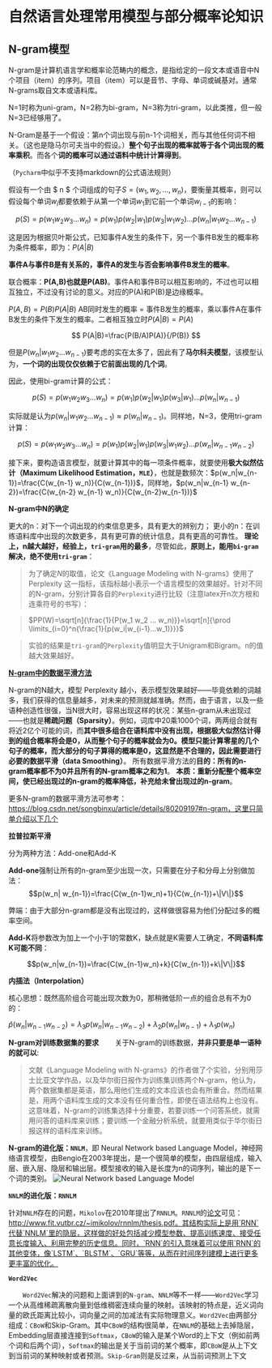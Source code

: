 # 自然语言处理常用模型与部分概率论知识



## N-gram模型

N-gram是计算机语言学和概率论范畴内的概念，是指给定的一段文本或语音中N个项目（item）的序列。项目（item）可以是音节、字母、单词或碱基对。通常N-grams取自文本或语料库。

N=1时称为uni-gram，N=2称为bi-gram，N=3称为tri-gram，以此类推，但一般N=3已经够用了。

N-Gram是基于一个假设：第n个词出现与前n-1个词相关，而与其他任何词不相关。（这也是隐马尔可夫当中的假设。）**整个句子出现的概率就等于各个词出现的概率乘积**。而各个**词的概率可以通过语料中统计计算得到**。

（`Pycharm`中似乎不支持markdown的公式语法规则）

假设有一个由 $ n $ 个词组成的句子$S = (w_1,w_2,...,w_n)$，要衡量其概率，则可以假设每个单词$w_i$都要依赖于从第一个单词$w_1$到它前一个单词$w_{i-1}$的影响：

$$p(S) = p(w_1 w_2 w_3 ... w_n)=p(w_1)p(w_2|w_1)p(w_3|w_1 w_2)...p(w_n|w_1 w_2 ... w_{n-1})$$

这是因为根据贝叶斯公式，已知事件A发生的条件下，另一个事件B发生的概率称为条件概率，即为：$P(A|B)$

**事件A与事件B是有关系的，事件A的发生与否会影响事件B发生的概率**。

联合概率：**P(A,B)也就是P(AB)**。事件A和事件B可以相互影响的，不过也可以相互独立，不过没有讨论的意义。对应的P(A)和P(B)是边缘概率。

$P(A,B)=P(B)P(A|B)$ AB同时发生的概率 = 事件B发生的概率，乘以事件A在事件B发生的条件下发生的概率。二者相互独立时$P(A|B)=P(A)$

$$ P(A|B)=\frac{P(B/A)P(A)}{/P(B)} $$

但是$P(w_n|w_1 w_2 ... w_{n-1})$要考虑的实在太多了，因此有了**马尔科夫模型**，该模型认为，**一个词的出现仅仅依赖于它前面出现的几个词**。

因此，使用bi-gram计算的公式：

$$p(S) = p(w_1 w_2 w_3 ... w_n)=p(w_1)p(w_2|w_1)p(w_3|w_1)...p(w_n|w_{n-1})$$

实际就是认为$p(w_n|w_1 w_2 ... w_{n-1})≈p(w_n|w_{n-1})$。同样地，N=3，使用tri-gram计算：

$$p(S) = p(w_1 w_2 w_3 ... w_n)=p(w_1)p(w_2|w_1)p(w_3|w_1 w_2)...p(w_n|w_{n-1} w_{n-2})$$



接下来，要构造语言模型，就要计算其中的每一项条件概率，就要使用**极大似然估计（Maximum Likelihood Estimation，`MLE`）**，也就是数频次：$p(w_n|w_{n-1})=\frac{C(w_{n-1} w_n)}{C(w_{n-1})}$，同样地，$p(w_n|w_{n-1} w_{n-2})=\frac{C(w_{n-2} w_{n-1} w_n)}{C(w_{n-2}w_{n-1})}$

 **N-gram中N的确定**

更大的n：对下一个词出现的约束信息更多，具有更大的辨别力；
更小的n：在训练语料库中出现的次数更多，具有更可靠的统计信息，具有更高的可靠性。
**理论上，n越大越好，经验上，`tri-gram`用的最多**，尽管如此，**原则上，能用`bi-gram`解决，绝不使用`tri-gram`**：

> 为了确定$N$的取值，论文《Language Modeling with N-grams》使用了 Perplexity 这一指标，该指标越小表示一个语言模型的效果越好。针对不同的N-gram，分别计算各自的`Perplexity`进行比较（注意latex开n次方根和连乘符号的书写）：

> $PP(W)=\sqrt[n]{\frac{1}{P(w_1 w_2 ... w_n)}}=\sqrt[n]{\prod \limits_{i=0}^n{\frac{1}{p(w_i|w_{i-1}...w_1)}}}$

> 实验的结果是`tri-gram`的`Perplexity`值明显大于Unigram和Bigram。n的值越大效果越好。

**[N-gram中的数据平滑方法](https://blog.csdn.net/songbinxu/article/details/80209197#n-gram)**

N-gram的N越大，模型 Perplexity 越小，表示模型效果越好——毕竟依赖的词越多，我们获得的信息量越多，对未来的预测就越准确。然而，由于语言，以及一些语种创造性很强，当N很大时，容易出现这样的状况：某些n-gram从未出现过——也就是**稀疏问题（Sparsity）**。例如，词库中20乘1000个词，两两组合就有将近2亿个可能的词，而**其中很多组合在语料库中没有出现，根据极大似然估计得到的组合概率将会是0，从而整个句子的概率就会为0。模型只能计算零星的几个句子的概率，而大部分的句子算得的概率是0，这显然是不合理的，因此需要进行必要的数据平滑（data Smoothing）**。
所有数据平滑方法的**目的：所有的n-gram概率都不为0并且所有的N-gram概率之和为1**。
**本质：重新分配整个概率空间，使已经出现过的n-gram的概率降低，补充给未曾出现过的n-gram**。

更多N-gram的数据平滑方法可参考：https://blog.csdn.net/songbinxu/article/details/80209197#n-gram，这里只简单介绍以下几个

**拉普拉斯平滑**

分为两种方法：Add-one和Add-K

**Add-one**强制让所有的n-gram至少出现一次，只需要在分子和分母上分别做加法：
$$p(w_n| w_{n-1})=\frac{C(w_{n-1}w_n)+1}{C(w_{n-1})+\|V\|}$$

弊端：由于大部分n-gram都是没有出现过的，这样做很容易为他们分配过多的概率空间。

**Add-K**将参数改为加上一个小于1的常数K，缺点就是K需要人工确定，**不同语料库K可能不同**：

$$p(w_n|w_{n-1})=\frac{C(w_{n-1}w_n)+k}{C(w_{n-1})+k\|V\|}$$

**内插法（Interpolation）**

核心思想：既然高阶组合可能出现次数为0，那稍微低阶一点的组合总有不为0的：

$\hat{p}(w_n|w_{n-1} w_{n-2})=\lambda_3 p(w_n|w_{n-1} w_{n-2})+\lambda_2 p(w_n|w_{n-1})+\lambda_1 p(w_n)$



**N-gram对训练数据集的要求**
  关于N-gram的训练数据，**并非只要是单一语种的就可以**:

> 文献《Language Modeling with N-grams》的作者做了个实验，分别用莎士比亚文学作品，以及华尔街日报作为训练集训练两个N-gram，他认为，两个数据集都是英语，那么用他们生成的文本应该也会有所重合。然而结果是，用两个语料库生成的文本没有任何重合性，即使在语法结构上也没有。
> 这意味着，N-gram的训练集选择十分重要，若要训练一个问答系统，就需用问答的语料库来训练；要训练一个金融分析系统，就要用类似于华尔街日报这样的语料库来训练。



**N-gram的进化版：`NNLM`**，即 Neural Network based Language Model，神经网络语言模型，由Bengio在2003年提出，是一个很简单的模型，由四层组成，输入层、嵌入层、隐层和输出层。模型接收的输入是长度为n的词序列，输出的是下一个词的类别。
![Neural Network based Language Model](https://img-blog.csdn.net/20180507203905676?watermark/2/text/aHR0cHM6Ly9ibG9nLmNzZG4ubmV0L3NvbmdiaW54dQ==/font/5a6L5L2T/fontsize/400/fill/I0JBQkFCMA==/dissolve/70)

**`NNLM`的进化版：`RNNLM`**

针对`NNLM`存在的问题，`Mikolov`在2010年提出了`RNNLM`。`RNNLM`的[论文](http://www.fit.vutbr.cz/~imikolov/rnnlm/thesis.pdf)可见：http://www.fit.vutbr.cz/~imikolov/rnnlm/thesis.pdf。其结构实际上是用`RNN`代替`NNLM`里的隐层，这样做的好处包括减少模型参数、提高训练速度、接受任意长度输入、利用完整的历史信息。同时，`RNN`的引入意味着可以使用`RNN`的其他变体，像`LSTM`、`BLSTM`、`GRU`等等，从而在时间序列建模上进行更多更丰富的优化。

**`Word2Vec`**

  `Word2Vec`解决的问题和上面讲到的`N-gram`、`NNLM`等不一样——`Word2Vec`学习一个从高维稀疏离散向量到低维稠密连续向量的映射。该映射的特点是，近义词向量的欧氏距离比较小，词向量之间的加减法有实际物理意义。`Word2Vec`由两部分组成：`CBoW`和Skip-Gram。其中`CBoW`的结构很简单，在`NNLM`的基础上去掉隐层，Embedding层直接连接到`Softmax`，`CBoW`的输入是某个Word的上下文（例如前两个词和后两个词），`Softmax`的输出是关于当前词的某个概率，即`CBoW`是从上下文到当前词的某种映射或者预测。`Skip-Gram`则是反过来，从当前词预测上下文
